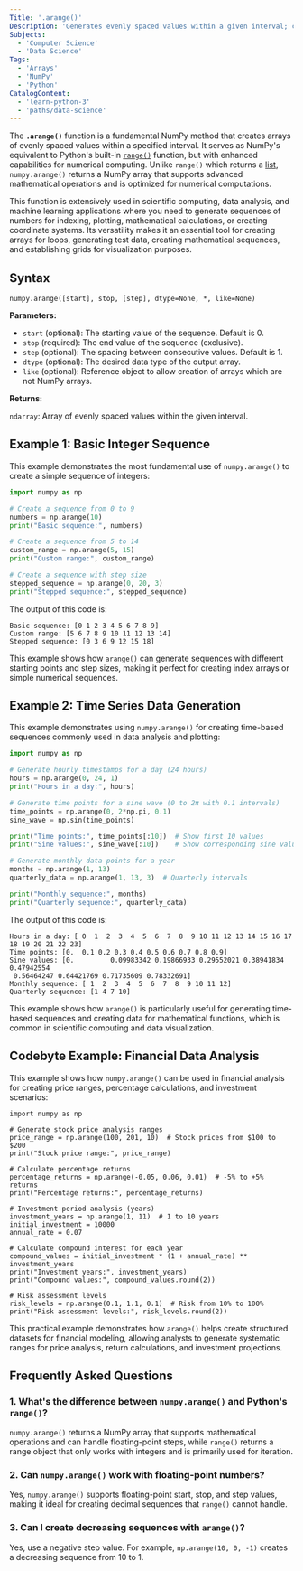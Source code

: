 ```yaml
---
Title: '.arange()'
Description: 'Generates evenly spaced values within a given interval; commonly used to create numeric sequences in NumPy.'
Subjects:
  - 'Computer Science'
  - 'Data Science'
Tags:
  - 'Arrays'
  - 'NumPy'
  - 'Python'
CatalogContent:
  - 'learn-python-3'
  - 'paths/data-science'
---
```


The **`.arange()`** function is a fundamental NumPy method that creates arrays of evenly spaced values within a specified interval. It serves as NumPy's equivalent to Python's built-in [`range()`](https://www.codecademy.com/resources/docs/python/built-in-functions/range) function, but with enhanced capabilities for numerical computing. Unlike `range()` which returns a [list](https://www.codecademy.com/resources/docs/python/lists), `numpy.arange()` returns a NumPy array that supports advanced mathematical operations and is optimized for numerical computations.

This function is extensively used in scientific computing, data analysis, and machine learning applications where you need to generate sequences of numbers for indexing, plotting, mathematical calculations, or creating coordinate systems. Its versatility makes it an essential tool for creating arrays for loops, generating test data, creating mathematical sequences, and establishing grids for visualization purposes.

## Syntax

```pseudo
numpy.arange([start], stop, [step], dtype=None, *, like=None)
```

**Parameters:**

- `start` (optional): The starting value of the sequence. Default is 0.
- `stop` (required): The end value of the sequence (exclusive).
- `step` (optional): The spacing between consecutive values. Default is 1.
- `dtype` (optional): The desired data type of the output array.
- `like` (optional): Reference object to allow creation of arrays which are not NumPy arrays.

**Returns:**

`ndarray`: Array of evenly spaced values within the given interval.

## Example 1: Basic Integer Sequence

This example demonstrates the most fundamental use of `numpy.arange()` to create a simple sequence of integers:

```py
import numpy as np

# Create a sequence from 0 to 9
numbers = np.arange(10)
print("Basic sequence:", numbers)

# Create a sequence from 5 to 14
custom_range = np.arange(5, 15)
print("Custom range:", custom_range)

# Create a sequence with step size
stepped_sequence = np.arange(0, 20, 3)
print("Stepped sequence:", stepped_sequence)
```

The output of this code is:

```shell
Basic sequence: [0 1 2 3 4 5 6 7 8 9]
Custom range: [5 6 7 8 9 10 11 12 13 14]
Stepped sequence: [0 3 6 9 12 15 18]
```

This example shows how `arange()` can generate sequences with different starting points and step sizes, making it perfect for creating index arrays or simple numerical sequences.

## Example 2: Time Series Data Generation

This example demonstrates using `numpy.arange()` for creating time-based sequences commonly used in data analysis and plotting:

```py
import numpy as np

# Generate hourly timestamps for a day (24 hours)
hours = np.arange(0, 24, 1)
print("Hours in a day:", hours)

# Generate time points for a sine wave (0 to 2π with 0.1 intervals)
time_points = np.arange(0, 2*np.pi, 0.1)
sine_wave = np.sin(time_points)

print("Time points:", time_points[:10])  # Show first 10 values
print("Sine values:", sine_wave[:10])    # Show corresponding sine values

# Generate monthly data points for a year
months = np.arange(1, 13)
quarterly_data = np.arange(1, 13, 3)  # Quarterly intervals

print("Monthly sequence:", months)
print("Quarterly sequence:", quarterly_data)
```

The output of this code is:

```shell
Hours in a day: [ 0  1  2  3  4  5  6  7  8  9 10 11 12 13 14 15 16 17 18 19 20 21 22 23]
Time points: [0.  0.1 0.2 0.3 0.4 0.5 0.6 0.7 0.8 0.9]
Sine values: [0.         0.09983342 0.19866933 0.29552021 0.38941834 0.47942554
 0.56464247 0.64421769 0.71735609 0.78332691]
Monthly sequence: [ 1  2  3  4  5  6  7  8  9 10 11 12]
Quarterly sequence: [1 4 7 10]
```

This example shows how `arange()` is particularly useful for generating time-based sequences and creating data for mathematical functions, which is common in scientific computing and data visualization.

## Codebyte Example: Financial Data Analysis

This example shows how `numpy.arange()` can be used in financial analysis for creating price ranges, percentage calculations, and investment scenarios:

```codebyte/python
import numpy as np

# Generate stock price analysis ranges
price_range = np.arange(100, 201, 10)  # Stock prices from $100 to $200
print("Stock price range:", price_range)

# Calculate percentage returns
percentage_returns = np.arange(-0.05, 0.06, 0.01)  # -5% to +5% returns
print("Percentage returns:", percentage_returns)

# Investment period analysis (years)
investment_years = np.arange(1, 11)  # 1 to 10 years
initial_investment = 10000
annual_rate = 0.07

# Calculate compound interest for each year
compound_values = initial_investment * (1 + annual_rate) ** investment_years
print("Investment years:", investment_years)
print("Compound values:", compound_values.round(2))

# Risk assessment levels
risk_levels = np.arange(0.1, 1.1, 0.1)  # Risk from 10% to 100%
print("Risk assessment levels:", risk_levels.round(2))
```

This practical example demonstrates how `arange()` helps create structured datasets for financial modeling, allowing analysts to generate systematic ranges for price analysis, return calculations, and investment projections.

## Frequently Asked Questions

### 1. What's the difference between `numpy.arange()` and Python's `range()`?

`numpy.arange()` returns a NumPy array that supports mathematical operations and can handle floating-point steps, while `range()` returns a range object that only works with integers and is primarily used for iteration.

### 2. Can `numpy.arange()` work with floating-point numbers?

Yes, `numpy.arange()` supports floating-point start, stop, and step values, making it ideal for creating decimal sequences that `range()` cannot handle.

### 3. Can I create decreasing sequences with `arange()`?

Yes, use a negative step value. For example, `np.arange(10, 0, -1)` creates a decreasing sequence from 10 to 1.
